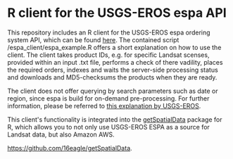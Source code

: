 # R client for the USGS-EROS espa API

This repository includes an R client for the USGS-EROS espa ordering system API, which can be found <a href="https://github.com/USGS-EROS/espa-api">here<a/>. The contained script /espa_client/espa_example.R offers a short explanation on how to use the client. The client takes product IDs, e.g. for specific Landsat scenses, provided within an input .txt file, performs a check of there vadility, places the required orders, indexes and waits the server-side processing status and downloads and MD5-checksums the products when they are ready.

The client does not offer querying by search parameters such as date or region, since espa is build for on-demand pre-processing. For further information, please be referred to <a href="https://github.com/USGS-EROS/espa-api/issues/93">this explanation by USGS-EROS</a>.

This client's functionality is integrated into the <a href="https://github.com/16eagle/getSpatialData">getSpatialData<a/> package for R, which allows you to not only use USGS-EROS ESPA as a source for Landsat data, but also Amazon AWS.

<a href="https://github.com/16eagle/getSpatialData">https://github.com/16eagle/getSpatialData<a/>.